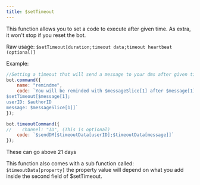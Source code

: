 ```yaml
---
title: $setTimeout
---
```


This function allows you to set a code to execute after given time. As extra, it won't stop if you reset the bot.

Raw usage: `$setTimeout[duration;timeout data;timeout heartbeat (optional)]`

Example:

```javascript
//Setting a timeout that will send a message to your dms after given time. 
bot.command({
    name: "remindme", 
    code: `You will be reminded with $messageSlice[1] after $message[1].
$setTimeout[$message[1];
userID: $authorID 
message: $messageSlice[1]]`
});

bot.timeoutCommand({
//    channel: "ID", (This is optional)
    code: `$sendDM[$timeoutData[userID];$timeoutData[message]]`
});
```

 
These can go above 21 days
 

This function also comes with a sub function called: `$timeoutData[property]` the property value will depend on what you add inside the second field of $setTimeout.

